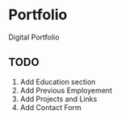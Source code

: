 # Portfolio
Digital Portfolio

## TODO
1. Add Education section
2. Add Previous Employement
3. Add Projects and Links
4. Add Contact Form

